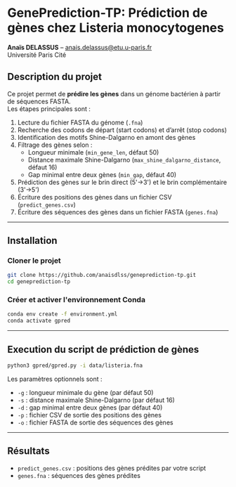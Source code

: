 # GenePrediction-TP: Prédiction de gènes chez Listeria monocytogenes

**Anaïs DELASSUS** – anais.delassus@etu.u-paris.fr  
Université Paris Cité

## Description du projet
Ce projet permet de **prédire les gènes** dans un génome bactérien à partir de séquences FASTA.  
Les étapes principales sont :

1. Lecture du fichier FASTA du génome (`.fna`)  
2. Recherche des codons de départ (start codons) et d’arrêt (stop codons)  
3. Identification des motifs Shine-Dalgarno en amont des gènes  
4. Filtrage des gènes selon :  
   - Longueur minimale (`min_gene_len`, défaut 50)  
   - Distance maximale Shine-Dalgarno (`max_shine_dalgarno_distance`, défaut 16)  
   - Gap minimal entre deux gènes (`min_gap`, défaut 40)  
5. Prédiction des gènes sur le brin direct (5'→3') et le brin complémentaire (3'→5')  
6. Écriture des positions des gènes dans un fichier CSV (`predict_genes.csv`)  
7. Écriture des séquences des gènes dans un fichier FASTA (`genes.fna`)  

---

## Installation

### Cloner le projet
```bash
git clone https://github.com/anaisdlss/geneprediction-tp.git
cd geneprediction-tp
```
### Créer et activer l'environnement Conda
```bash
conda env create -f environment.yml
conda activate gpred
```

---

## Execution du script de prédiction de gènes
```bash
python3 gpred/gpred.py -i data/listeria.fna
```
Les paramètres optionnels sont :
- `-g` : longueur minimale du gène (par défaut 50)
- `-s` : distance maximale Shine-Dalgarno (par défaut 16)
- `-d` : gap minimal entre deux gènes (par défaut 40)
- `-p` : fichier CSV de sortie des positions des gènes
- `-o` : fichier FASTA de sortie des séquences des gènes

---

## Résultats
- `predict_genes.csv` : positions des gènes prédites par votre script
- `genes.fna` : séquences des gènes prédites
